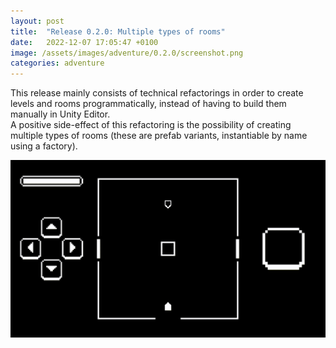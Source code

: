 ```yaml
---
layout: post
title:  "Release 0.2.0: Multiple types of rooms"
date:   2022-12-07 17:05:47 +0100
image: /assets/images/adventure/0.2.0/screenshot.png
categories: adventure
---
```


This release mainly consists of technical refactorings in order to create levels and rooms programmatically,
instead of having to build them manually in Unity Editor.  
A positive side-effect of this refactoring is the possibility of creating multiple types of rooms (these are prefab
variants, instantiable by name using a factory).

![Screenshot](/assets/images/adventure/0.2.0/capture.gif)
